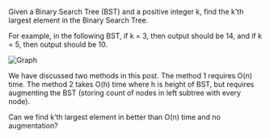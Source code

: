 Given a Binary Search Tree (BST) and a positive integer k, find the k’th largest element in the Binary Search Tree.

For example, in the following BST, if k = 3, then output should be 14, and if k = 5, then output should be 10.

![Graph](../../images/BST.jpg)

We have discussed two methods in this post. The method 1 requires O(n) time. 
The method 2 takes O(h) time where h is height of BST, but requires augmenting the BST (storing count of nodes in left subtree with every node).

Can we find k’th largest element in better than O(n) time and no augmentation?